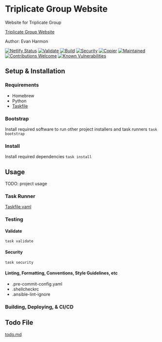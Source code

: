 # Triplicate Group Website

Website for Triplicate Group

[Triplicate Group Website](https://triplicategroup.com)

Author: Evan Harmon

[![Netlify Status](https://api.netlify.com/api/v1/badges/edff9cf5-c231-4a97-a6f9-2f484dcbbf6e/deploy-status)](https://app.netlify.com/sites/kctechsupport/deploys)
[![Validate](https://github.com/Triplicate-Group/triplicate-group/actions/workflows/validate.yml/badge.svg)](https://github.com/Triplicate-Group/triplicate-group/actions/workflows/validate.yml)
[![Build](https://github.com/Triplicate-Group/triplicate-group/actions/workflows/build.yml/badge.svg)](https://github.com/Triplicate-Group/triplicate-group/actions/workflows/build.yml)
[![Security](https://github.com/Triplicate-Group/triplicate-group/actions/workflows/security.yml/badge.svg)](https://github.com/Triplicate-Group/triplicate-group/actions/workflows/security.yml)
[![Copier](https://img.shields.io/endpoint?url=https://raw.githubusercontent.com/copier-org/copier/master/img/badge/badge-grayscale-inverted-border-orange.json)](https://github.com/copier-org/copier)
[![Maintained](https://img.shields.io/badge/maintained%3F-yes-brightgreen.svg?style=flat-square)](https://github.com/onwidget)
[![Contributions Welcome](https://img.shields.io/badge/contributions-welcome-brightgreen.svg?style=flat-square)](https://github.com/onwidget/astrowind#contributing)
[![Known Vulnerabilities](https://snyk.io/test/github/onwidget/astrowind/badge.svg?style=flat-square)](https://snyk.io/test/github/onwidget/astrowind)

## Setup & Installation

### Requirements

- Homebrew
- Python
- [Taskfile](https://taskfile.dev/)

### Bootstrap

Install required software to run other project installers and task runners
`task bootstrap`

### Install

Install required dependencies
`task install`

## Usage

TODO: project usage

### Task Runner

[Taskfile.yaml](./Taskfile.yml)

### Testing

#### Validate

`task validate`

#### Security

`task security`

#### Linting, Formatting, Conventions, Style Guidelines, etc

- .pre-commit-config.yaml
- .shellcheckrc
- .ansible-lint-ignore

### Building, Deploying, & CI/CD

## Todo File

[todo.md](./todo.md)
